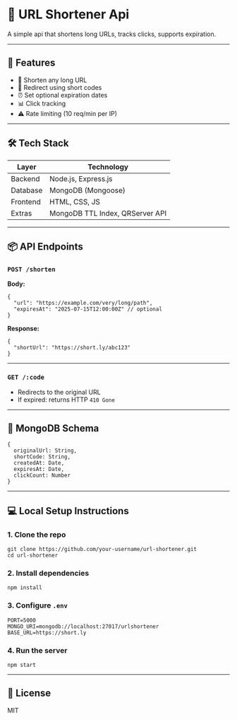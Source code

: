 # 🔗 URL Shortener Api

A simple api that shortens long URLs, tracks clicks, supports expiration.

---

## 🚀 Features

- 🔐 Shorten any long URL  
- 🔁 Redirect using short codes  
- ⏰ Set optional expiration dates  
- 📊 Click tracking  
- ⚠️ Rate limiting (10 req/min per IP)  

---

## 🛠️ Tech Stack

| Layer     | Technology         |
|-----------|--------------------|
| Backend   | Node.js, Express.js|
| Database  | MongoDB (Mongoose) |
| Frontend  | HTML, CSS, JS      |
| Extras    | MongoDB TTL Index, QRServer API |

---

## 📦 API Endpoints

### `POST /shorten`

**Body:**

    {
      "url": "https://example.com/very/long/path",
      "expiresAt": "2025-07-15T12:00:00Z" // optional
    }

**Response:**

    {
      "shortUrl": "https://short.ly/abc123"
    }

---

### `GET /:code`

- Redirects to the original URL
- If expired: returns HTTP `410 Gone`

---


## 🧱 MongoDB Schema

    {
      originalUrl: String,
      shortCode: String,
      createdAt: Date,
      expiresAt: Date,
      clickCount: Number
    }
---

## 💻 Local Setup Instructions

### 1. Clone the repo

    git clone https://github.com/your-username/url-shortener.git
    cd url-shortener

### 2. Install dependencies

    npm install

### 3. Configure `.env`

    PORT=5000
    MONGO_URI=mongodb://localhost:27017/urlshortener
    BASE_URL=https://short.ly

### 4. Run the server

    npm start

---

## 📄 License

MIT
